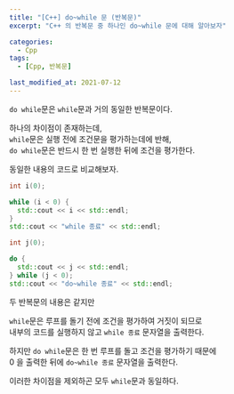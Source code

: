 ```yaml
---
title: "[C++] do~while 문 (반복문)"
excerpt: "C++ 의 반복문 중 하나인 do~while 문에 대해 알아보자"

categories:
  - Cpp
tags:
  - [Cpp, 반복문]

last_modified_at: 2021-07-12
---
```


`do while`문은 `while`문과 거의 동일한 반복문이다.

하나의 차이점이 존재하는데,   
`while`문은 실행 전에 조건문을 평가하는데에 반해,   
`do while`문은 반드시 한 번 실행한 뒤에 조건을 평가한다.

동일한 내용의 코드로 비교해보자.

```cpp
int i(0);

while (i < 0) {
  std::cout << i << std::endl;
}
std::cout << "while 종료" << std::endl;

int j(0);

do {
  std::cout << j << std::endl;
} while (j < 0);
std::cout << "do~while 종료" << std::endl;
```

두 반복문의 내용은 같지만

`while`문은 루프를 돌기 전에 조건을 평가하여 거짓이 되므로   
내부의 코드를 실행하지 않고 `while 종료` 문자열을 출력한다.

하지만 `do while`문은 한 번 루프를 돌고 조건을 평가하기 때문에   
0 을 출력한 뒤에 `do~while 종료` 문자열을 출력한다.

이러한 차이점을 제외하곤 모두 `while`문과 동일하다.
